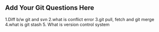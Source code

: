 Add Your Git Questions Here
----------------------------
1.Diff b/w git and svn
2.what is conflict error
3.git pull, fetch and git merge
4.what is git stash
5. What is version control system
